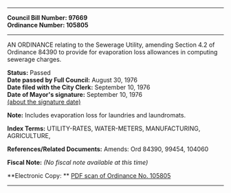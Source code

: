 * * * * *  
  
**Council Bill Number: [](#h0)[](#h2)97669**   
**Ordinance Number: 105805**  
  
* * * * *  
  
AN ORDINANCE relating to the Sewerage Utility, amending Section 4.2 of Ordinance 84390 to provide for evaporation loss allowances in computing sewerage charges.  
  
**Status:** Passed   
**Date passed by Full Council:** August 30, 1976   
**Date filed with the City Clerk:** September 10, 1976   
**Date of Mayor's signature:** September 10, 1976   
[(about the signature date)](/~public/approvaldate.htm)   
  
**Note:** Includes evaporation loss for laundries and laundromats.  
  
  
  
**Index Terms:** UTILITY-RATES, WATER-METERS, MANUFACTURING, AGRICULTURE,  
  
**References/Related Documents:** Amends: Ord 84390, 99454, 104060  
  
**Fiscal Note:** *(No fiscal note available at this time)*  
  
**Electronic Copy: ** [PDF scan of Ordinance No. 105805](/~archives/Ordinances/Ord_105805.pdf)  
  
* * * * *  
